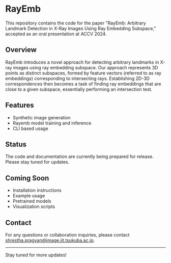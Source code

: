 # RayEmb

This repository contains the code for the paper "RayEmb: Arbitrary Landmark Detection in X-Ray Images Using Ray Embedding Subspace," accepted as an oral presentation at ACCV 2024.

## Overview

RayEmb introduces a novel approach for detecting arbitrary landmarks in X-ray images using ray embedding subspace. Our approach represents 3D points as distinct subspaces, formed by feature vectors (referred to as ray embeddings) corresponding to intersecting rays.
Establishing 2D-3D correspondences then becomes a task of finding ray embeddings that are close to a given subspace, essentially performing an intersection test.  

## Features

- Synthetic image generation
- Rayemb model training and inference
- CLI based usage

## Status

The code and documentation are currently being prepared for release. Please stay tuned for updates.

## Coming Soon

- Installation instructions
- Example usage
- Pretrained models
- Visualization scripts

## Contact

For any questions or collaboration inquiries, please contact shrestha.pragyan@image.iit.tsukuba.ac.jp.

---

Stay tuned for more updates!
